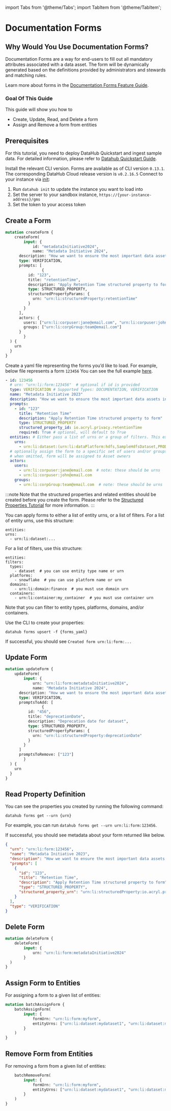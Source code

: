import Tabs from '@theme/Tabs';
import TabItem from '@theme/TabItem';

# Documentation Forms

## Why Would You Use Documentation Forms?

Documentation Forms are a way for end-users to fill out all mandatory attributes associated with a data asset. The form will be dynamically generated based on the definitions provided by administrators and stewards and matching rules.

Learn more about forms in the [Documentation Forms Feature Guide](../../../docs/features/feature-guides/documentation-forms.md).


### Goal Of This Guide
This guide will show you how to 
- Create, Update, Read, and Delete a form
- Assign and Remove a form from entities

## Prerequisites

For this tutorial, you need to deploy DataHub Quickstart and ingest sample data.
For detailed information, please refer to [Datahub Quickstart Guide](/docs/quickstart.md).


<Tabs>
<TabItem value="CLI" label="CLI">

Install the relevant CLI version. Forms are available as of CLI version `0.13.1`. The corresponding DataHub Cloud release version is `v0.2.16.5`
Connect to your instance via [init](https://datahubproject.io/docs/cli/#init):

1. Run `datahub init` to update the instance you want to load into
2. Set the server to your sandbox instance, `https://{your-instance-address}/gms`
3. Set the token to your access token


</TabItem>
</Tabs>


## Create a Form

<Tabs>
<TabItem value="graphQL" label="GraphQL">

```graphql
mutation createForm {
	createForm(
		input: {
			id: "metadataInitiative2024",
			name: "Metadata Initiative 2024",
      description: "How we want to ensure the most important data assets in our organization have all of the most important and expected pieces of metadata filled out",
      type: VERIFICATION,
      prompts: [
				{
          id: "123",
          title: "retentionTime",
          description: "Apply Retention Time structured property to form",
          type: STRUCTURED_PROPERTY,
          structuredPropertyParams: {
            urn: "urn:li:structuredProperty:retentionTime"
          }
        }
      ],
      actors: {
        users: ["urn:li:corpuser:jane@email.com", "urn:li:corpuser:john@email.com"],
        groups: ["urn:li:corpGroup:team@email.com"]
      }
		}
  ) {
    urn
  }
}
```

</TabItem>
<TabItem value="CLI" label="CLI">

Create a yaml file representing the forms you’d like to load. 
For example, below file represents a form `123456` You can see the full example [here](https://github.com/datahub-project/datahub/blob/example-yaml-sp/metadata-ingestion/examples/forms/forms.yaml).
        

```yaml
- id: 123456
  # urn: "urn:li:form:123456"  # optional if id is provided
  type: VERIFICATION # Supported Types: DOCUMENTATION, VERIFICATION
  name: "Metadata Initiative 2023"
  description: "How we want to ensure the most important data assets in our organization have all of the most important and expected pieces of metadata filled out"
  prompts:
    - id: "123"
      title: "Retention Time"
      description: "Apply Retention Time structured property to form"
      type: STRUCTURED_PROPERTY
      structured_property_id: io.acryl.privacy.retentionTime
      required: True # optional, will default to True
  entities: # Either pass a list of urns or a group of filters. This example shows a list of urns
    urns:
      - urn:li:dataset:(urn:li:dataPlatform:hdfs,SampleHdfsDataset,PROD)
  # optionally assign the form to a specific set of users and/or groups
  # when omitted, form will be assigned to Asset owners
  actors: 
    users:
      - urn:li:corpuser:jane@email.com  # note: these should be urns
      - urn:li:corpuser:john@email.com
    groups:
      - urn:li:corpGroup:team@email.com  # note: these should be urns
```

:::note
Note that the structured properties and related entities should be created before you create the form. 
Please refer to the [Structured Properties Tutorial](/docs/api/tutorials/structured-properties.md) for more information.
:::


You can apply forms to either a list of entity urns, or a list of filters. For a list of entity urns, use this structure:
    
```
entities:
urns:
  - urn:li:dataset:...
```
    
For a list of filters, use this structure:
    
```
entities:
filters:
  types:
    - dataset  # you can use entity type name or urn
  platforms:
    - snowflake  # you can use platform name or urn
  domains:
    - urn:li:domain:finance  # you must use domain urn
  containers:
    - urn:li:container:my_container  # you must use container urn
```

Note that you can filter to entity types, platforms, domains, and/or containers.

Use the CLI to create your properties:

```commandline
datahub forms upsert -f {forms_yaml}
```

If successful, you should see `Created form urn:li:form:...`

</TabItem>
</Tabs>

## Update Form

<Tabs>
<TabItem value="graphQL" label="GraphQL">

```graphql
mutation updateForm {
	updateForm(
		input: {
			urn: "urn:li:form:metadataInitiative2024",
			name: "Metadata Initiative 2024",
      description: "How we want to ensure the most important data assets in our organization have all of the most important and expected pieces of metadata filled out",
      type: VERIFICATION,
      promptsToAdd: [
				{
          id: "456",
          title: "deprecationDate",
          description: "Deprecation date for dataset",
          type: STRUCTURED_PROPERTY,
          structuredPropertyParams: {
            urn: "urn:li:structuredProperty:deprecationDate"
          }
        }
      ]
      promptsToRemove: ["123"]
		}
  ) {
    urn
  }
}
```

</TabItem>
</Tabs>

## Read Property Definition

<Tabs>
<TabItem value="CLI" label="CLI">

You can see the properties you created by running the following command:

```commandline
datahub forms get --urn {urn}
```
For example, you can run `datahub forms get --urn urn:li:form:123456`.

If successful, you should see metadata about your form returned like below.

```json
{
  "urn": "urn:li:form:123456",
  "name": "Metadata Initiative 2023",
  "description": "How we want to ensure the most important data assets in our organization have all of the most important and expected pieces of metadata filled out",
  "prompts": [
    {
      "id": "123",
      "title": "Retention Time",
      "description": "Apply Retention Time structured property to form",
      "type": "STRUCTURED_PROPERTY",
      "structured_property_urn": "urn:li:structuredProperty:io.acryl.privacy.retentionTime"
    }
  ],
  "type": "VERIFICATION"
}
```

</TabItem>
</Tabs>

## Delete Form

<Tabs>
<TabItem value="graphQL" label="GraphQL">

```graphql
mutation deleteForm {
	deleteForm(
		input: {
			urn: "urn:li:form:metadataInitiative2024"
		}
  )
}
```
</TabItem>
</Tabs>

## Assign Form to Entities

For assigning a form to a given list of entities: 

<Tabs>
<TabItem value="graphQL" label="GraphQL">

```graphql
mutation batchAssignForm {
	batchAssignForm(
		input: {
			formUrn: "urn:li:form:myform",
			entityUrns: ["urn:li:dataset:mydataset1", "urn:li:dataset:mydataset2"]
		}
	)
}
```
</TabItem>
</Tabs>

## Remove Form from Entities

For removing a form from a given list of entities:

<Tabs>
<TabItem value="graphQL" label="GraphQL">

```graphql
	batchRemoveForm(
		input: {
			formUrn: "urn:li:form:myform",
			entityUrns: ["urn:li:dataset:mydataset1", "urn:li:dataset:mydataset2"]
		}
	)
}
```
</TabItem>
</Tabs>

